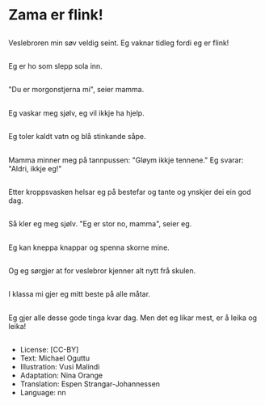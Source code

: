 # Zama er flink!

##
Veslebroren min søv veldig seint. Eg vaknar tidleg fordi eg er flink!

##
Eg er ho som slepp sola inn.

##
"Du er morgonstjerna mi", seier mamma.

##
Eg vaskar meg sjølv, eg vil ikkje ha hjelp.

##
Eg toler kaldt vatn og blå stinkande såpe.

##
Mamma minner meg på tannpussen: "Gløym ikkje tennene." Eg svarar: "Aldri, ikkje eg!"

##
Etter kroppsvasken helsar eg på bestefar og tante og ynskjer dei ein god dag.

##
Så kler eg meg sjølv. "Eg er stor no, mamma", seier eg.

##
Eg kan kneppa knappar og spenna skorne mine.

##
Og eg sørgjer at for veslebror kjenner alt nytt frå skulen.

##
I klassa mi gjer eg mitt beste på alle måtar.

##
Eg gjer alle desse gode tinga kvar dag. Men det eg likar mest, er å leika og leika!

##
* License: [CC-BY]
* Text: Michael Oguttu
* Illustration: Vusi Malindi
* Adaptation: Nina Orange
* Translation: Espen Strangar-Johannessen
* Language: nn

